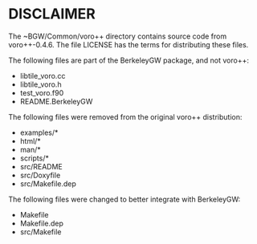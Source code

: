 DISCLAIMER
==========

The ~BGW/Common/voro++ directory contains source code from voro++-0.4.6. The file LICENSE has
 the terms for distributing these files.

The following files are part of the BerkeleyGW package, and not voro++:
 - libtile_voro.cc
 - libtile_voro.h
 - test_voro.f90
 - README.BerkeleyGW

The following files were removed from the original voro++ distribution:
 - examples/*
 - html/*
 - man/*
 - scripts/*
 - src/README
 - src/Doxyfile
 - src/Makefile.dep

The following files were changed to better integrate with BerkeleyGW:
 - Makefile
 - Makefile.dep
 - src/Makefile
